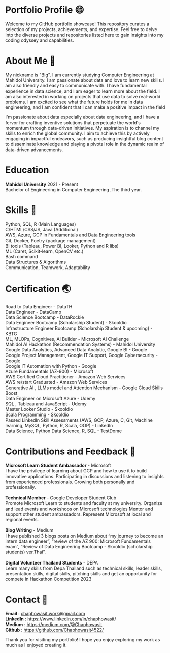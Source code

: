 # Portfolio Profile :smile:
Welcome to my GitHub portfolio showcase! This repository curates a selection of my projects, achievements, and expertise. Feel free to delve into the diverse projects and repositories listed here to gain insights into my coding odyssey and capabilities.

# About Me :whale2:
My nickname is "Big". I am currently studying Computer Engineering at Mahidol University. I am passionate about data and love to learn new skills. I am also friendly and easy to communicate with. I have fundamental experience in data science, and I am eager to learn more about the field. I am also interested in working on projects that use data to solve real-world problems. I am excited to see what the future holds for me in data engineering, and I am confident that I can make a positive impact in the field

I'm passionate about data especially about data engineering, and I have a fervor for crafting inventive solutions that perpetuate the world's momentum through data-driven initiatives. My aspiration is to channel my skills to enrich the global community. I aim to achieve this by actively engaging in impactful endeavors, such as producing insightful blog content to disseminate knowledge and playing a pivotal role in the dynamic realm of data-driven advancements.

# Education
**Mahidol University** 
2021 - Present<br />
Bachelor of Engineering in Computer Engineering ,The third year.<br />

# Skills :honeybee:
Python, SQL, R (Main Languages)<br />
C/HTML/CSS/JS, Java (Additional)<br />
AWS, Azure, GCP in Fundamentals and Data Engineering tools<br />
Git, Docker, Poetry (package management)<br />
BI tools (Tableau, Power BI, Looker, Python and R libs)<br />
ML (Caret, Scikit-learn, OpenCV etc.)<br />
Bash command<br />
Data Structures & Algorithms<br />
Communication, Teamwork, Adaptability

# Certification :earth_asia:
Road to Data Engineer - DataTH<br />
Data Engineer - DataCamp<br />
Data Science Bootcamp - DataRockie<br />
Data Engineer Bootcamp (Scholarship Student) - Skooldio<br />
Infrastructure Engineer Bootcamp (Scholarship Student & upcoming) - KBTG<br />
ML, MLOPs, Cognitives, AI Builder - Microsoft AI Challenge<br />
Mahidol AI Hackathon (Recommendation Systems) - Mahidol University<br />
Google Data Analytics, Advanced Data Analytic, Google BI - Google<br />
Google Project Management, Google IT Support, Google Cybersecurity - Google<br />
Google IT Automation with Python - Google<br />
Azure Fundamentals (AZ-900) - Microsoft<br />
AWS Certified Cloud Practitioner - Amazon Web Services<br />
AWS re/start Graduated - Amazon Web Services<br />
Generative AI , LLMs model and Attention Mechanism - Google Cloud Skills Boost<br />
Data Engineer on Microsoft Azure - Udemy<br />
SQL , Tableau and JavaScript - Udemy<br />
Master Looker Studio - Skooldio<br />
Scala Programming - Skooldio<br />
Passed LinkedIn Skill Assessments (AWS, GCP, Azure, C, Git, Machine learning, MySQL, Python, R, Scala, OOP) - LinkedIn<br />
Data Science, Python Data Science, R, SQL - TestDome

# Contributions and Feedback :milky_way:
**Microsoft Learn Student Ambassador** - Microsoft <br />
I have the privilege of learning about GCP and how to use it to build innovative applications. Participating in discussions and
listening to insights from experienced professionals. Growing both personally and professionally. <br /><br />
**Technical Member** - Google Developer Student Club <br />
Promote Microsoft Learn to students and faculty at my university.
Organize and lead events and workshops on Microsoft technologies
Mentor and support other student ambassadors.
Represent Microsoft at local and regional events. <br /><br />
**Blog Writing** - Medium <br />
I have published 3 blogs posts on Medium about “my journey to become an intern data engineer”, “review of the AZ 900: Microsoft
Fundamentals exam”, “Review of Data Engineering Bootcamp - Skooldio (scholarship students) ver.Thai”.<br /><br />
**Digital Volunteer Thailand Students** - DEPA <br />
Learn many skills from Depa Thailand such as technical skills, leader skills, presentation skills, digital skills, pitching skills and get
an opportunity for compete in Hackathon Competition 2023 <br />


# Contact :ghost:
**Email** : chaphowasit.work@gmail.com <br>
**LinkedIn** : https://www.linkedin.com/in/chaphowasit/ <br>
**Medium** : https://medium.com/@Chaphowasit <br>
**Github** : https://github.com/Chaphowasit4522/ <br>

Thank you for visiting my portfolio! I hope you enjoy exploring my work as much as I enjoyed creating it.
